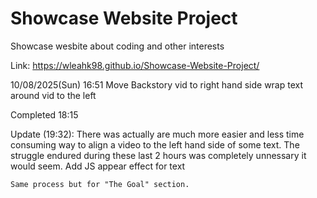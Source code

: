 # Showcase Website Project
Showcase wesbite about coding and other interests

Link:
https://wleahk98.github.io/Showcase-Website-Project/

10/08/2025(Sun) 16:51
    Move Backstory vid to right hand side
    wrap text around vid to the left

Completed 18:15

Update (19:32):
There was actually are much more easier and less time consuming way to align a video to the left hand side of some text. The struggle endured during these last 2 hours was completely unnessary it would seem.
    Add JS appear effect for text


    Same process but for "The Goal" section.

